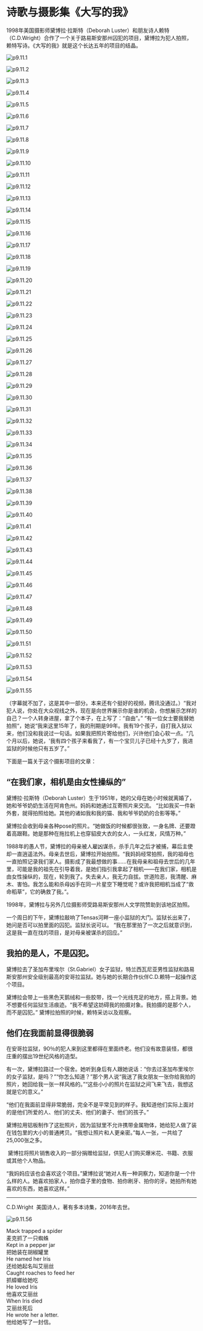 # 诗歌与摄影集《大写的我》

1998年美国摄影师黛博拉·拉斯特（Deborah Luster）和朋友诗人赖特（C.D.Wright）合作了一个关于路易斯安那州囚犯的项目，黛博拉为犯人拍照，赖特写诗。《大写的我》就是这个长达五年的项目的结晶。

![p9.11.1](./images/9.11.1.jpg)

![p9.11.2](./images/9.11.2.jpg)

![p9.11.3](./images/9.11.3.jpg)

![p9.11.4](./images/9.11.4.png)

![p9.11.5](./images/9.11.5.jpg)

![p9.11.6](./images/9.11.6.png)

![p9.11.7](./images/9.11.7.png)

![p9.11.8](./images/9.11.8.jpg)

![p9.11.9](./images/9.11.9.jpg)

![p9.11.10](./images/9.11.10.jpg)

![p9.11.11](./images/9.11.11.png)

![p9.11.12](./images/9.11.12.jpg)

![p9.11.13](./images/9.11.13.jpg)

![p9.11.14](./images/9.11.14.jpg)

![p9.11.15](./images/9.11.15.jpg)

![p9.11.16](./images/9.11.16.jpg)

![p9.11.17](./images/9.11.17.jpg)

![p9.11.18](./images/9.11.18.jpg)

![p9.11.19](./images/9.11.19.jpg)

![p9.11.20](./images/9.11.20.jpg)

![p9.11.21](./images/9.11.21.jpg)

![p9.11.22](./images/9.11.22.jpg)

![p9.11.23](./images/9.11.23.jpg)

![p9.11.24](./images/9.11.24.jpg)

![p9.11.25](./images/9.11.25.jpg)

![p9.11.26](./images/9.11.26.jpg)

![p9.11.27](./images/9.11.27.jpg)

![p9.11.28](./images/9.11.28.jpg)

![p9.11.29](./images/9.11.29.png)

![p9.11.30](./images/9.11.30.jpg)

![p9.11.31](./images/9.11.31.png)

![p9.11.32](./images/9.11.32.png)

![p9.11.33](./images/9.11.33.png)

![p9.11.34](./images/9.11.34.jpg)

![p9.11.35](./images/9.11.35.jpg)

![p9.11.36](./images/9.11.36.jpg)

![p9.11.37](./images/9.11.37.jpg)

![p9.11.38](./images/9.11.38.jpg)

![p9.11.39](./images/9.11.39.jpg)

![p9.11.40](./images/9.11.40.jpg)

![p9.11.41](./images/9.11.41.jpg)

![p9.11.42](./images/9.11.42.jpg)

![p9.11.43](./images/9.11.43.jpg)

![p9.11.44](./images/9.11.44.jpg)

![p9.11.45](./images/9.11.45.jpg)

![p9.11.46](./images/9.11.46.jpg)

![p9.11.47](./images/9.11.47.jpg)

![p9.11.48](./images/9.11.48.jpg)

![p9.11.49](./images/9.11.49.jpg)

![p9.11.50](./images/9.11.50.jpg)

![p9.11.51](./images/9.11.51.jpg)

![p9.11.52](./images/9.11.52.jpg)

![p9.11.53](./images/9.11.53.jpg)

![p9.11.54](./images/9.11.54.jpg)

![p9.11.55](./images/9.11.55.jpg)

（字幕就不加了，这是其中一部分。本来还有个挺好的视频，腾讯没通过。）“我对犯人说，你处在大众视线之外，现在是向世界展示你是谁的机会，你想展示怎样的自己？一个人转身进屋，拿了个本子，在上写了：“自由”。”
“有一位女士要我替她拍照“，她说“我来这里15年了，我的刑期是99年。我有19个孩子，自打我入狱以来，他们没和我说过一句话。如果我把照片寄给他们，兴许他们会心软一点。“几个月以后，她说，'我有四个孩子来看我了，有一个宝贝儿子已经十九岁了，我进监狱的时候他只有五岁了。”

下面是一篇关于这个摄影项目的文章：

## “在我们家，相机是由女性操纵的”

黛博拉·拉斯特（Deborah Luster）生于1951年，她的父母在她小时候就离婚了，她和爷爷奶奶生活在阿肯色州。妈妈和她通过互寄照片来交流。 “比如我买一件新外套，就得拍照给她。其他的诸如我和我的猫、我和爷爷奶奶的合影等等。”

黛博拉会收到母亲各种pose的照片。“她做饭的时候都很张致，一身名牌、还要蹬着高跟鞋。她是那种在拖拉机上也穿貂皮大衣的女人，一头红发，风情万种。”

1988年的愚人节，黛博拉的母亲被人雇凶谋杀，杀手几年之后才被捕，幕后主使却一直逍遥法外。母亲去世后，黛博拉开始拍照。“我妈妈经常拍照，我的祖母也一直拍照记录我们家人。摄影成了我最想做的事......在我母亲和祖母去世后的几年里，可能是我的祖先在引导着我，是她们指引我拿起了相机——在我们家，相机是由女性操纵的，现在，轮到我了。失去亲人，我无力自拔。世道险恶，我清醒、麻木、害怕。我怎么能和杀母凶手在同一片星空下睡觉呢？或许我把相机当成了“救命稻草”，它的确救了我。”。

1998年，黛博拉与另外几位摄影师受路易斯安那州人文学院赞助到该地区拍照。

一个周日的下午，黛博拉敲响了Tensas河畔一座小监狱的大门。监狱长出来了，她问是否可以拍里面的囚犯。监狱长说可以。
“我在那里拍了一次之后就意识到，这是我一直在找的项目，是对母亲被谋杀的回应。”

## 我拍的是人，不是囚犯。

黛博拉去了圣加布里埃尔（St.Gabriel）女子监狱，特兰西瓦尼亚男性监狱和路易斯安那州安全级别最高的安哥拉监狱。她与她的长期合作伙伴C.D.赖特一起操作这个项目。

黛博拉会带上一些黑色天鹅绒和一些胶带，找一个光线充足的地方，搭上背景。她不想要任何监狱生活痕迹。“我不希望这妨碍我的拍摄对象。我拍摄的是那个人，而不是囚犯。”
黛博拉拍照的时候，赖特采访以及观察。

## 他们在我面前显得很脆弱

在安哥拉监狱，90％的犯人来到这里都得在里面终老。他们没有故意装怪，都很庄重的摆出19世纪风格的造型。

有一次，黛博拉路过一个宿舍。她听到身后有人跟她说话：“你去过圣加布里埃尔的女子监狱，是吗？”“你怎么知道？”那个男人说“我送了我女朋友一张你给我拍的照片，她回给我一张一样风格的。”“这些小小的照片在监狱之间飞来飞去，我想这就是它的意义。”

“他们在我面前显得非常脆弱，完全不是平常见到的样子。我知道他们实际上面对的是他们所爱的人、他们的丈夫、他们的妻子、他们的孩子。”

黛博拉用铝板制作了这批照片，因为监狱里不允许携带金属物体，她给犯人做了装在钱包里的大小的普通拷贝。“我想让照片和人更亲密。”每人一张，一共给了25,000张之多。

 黛博拉将照片销售收入的一部分捐赠给监狱，供犯人们购买爆米花、书籍、衣服或其他个人物品。

“我妈妈应该也会喜欢这个项目。”黛博拉说“她对人有一种洞察力，知道你是一个什么样的人。她喜欢拍家人，拍你盘子里的食物、拍你刷牙、拍你的牙。她拍所有她喜欢的东西，她喜欢这样。”

---------------------------------------------------------------------

C.D.Wright  美国诗人，著有多本诗集，2016年去世。

![p9.11.56](./images/9.11.56.jpg)

Mack trapped a spider  
麦克抓了一只蜘蛛  
Kept in a pepper jar  
把她装在胡椒罐里  
He named her Iris  
还给她起名叫艾丽丝  
Caught roaches to feed her  
抓蟑螂给她吃  
He loved Iris  
他喜欢艾丽丝  
When Iris died  
艾丽丝死后  
He wrote her a letter.  
他给她写了一封信。  
